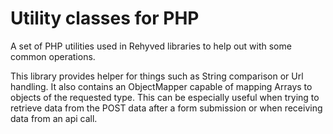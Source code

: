 Utility classes for PHP
=========================

A set of PHP utilities used in Rehyved libraries to help out with some common operations.

This library provides helper for things such as String comparison or Url handling. 
It also contains an ObjectMapper capable of mapping Arrays to objects of the requested type. This can be especially useful when trying to retrieve data from the POST data after a form submission or when receiving data from an api call.
